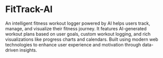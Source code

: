 # FitTrack-AI
An intelligent fitness workout logger powered by AI helps users track, manage, and visualize their fitness journey. It features AI-generated workout plans based on user goals, custom workout logging, and rich visualizations like progress charts and calendars. Built using modern web technologies to enhance user experience and motivation through data-driven insights.


